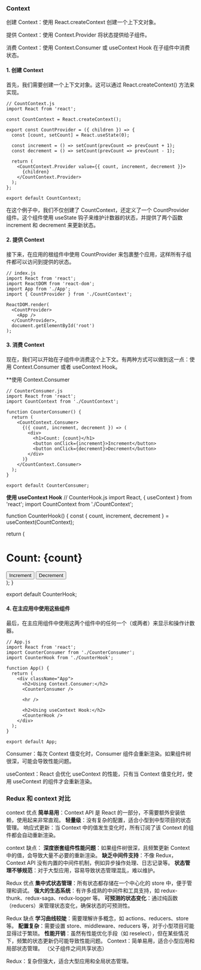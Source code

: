 ### Context
创建 Context：使用 React.createContext 创建一个上下文对象。

提供 Context：使用 Context.Provider 将状态提供给子组件。

消费 Context：使用 Context.Consumer 或 useContext Hook 在子组件中消费状态。

#### 1. 创建 Context
首先，我们需要创建一个上下文对象。这可以通过 React.createContext() 方法来实现。
```
// CountContext.js
import React from 'react';

const CountContext = React.createContext();

export const CountProvider = ({ children }) => {
  const [count, setCount] = React.useState(0);

  const increment = () => setCount(prevCount => prevCount + 1);
  const decrement = () => setCount(prevCount => prevCount - 1);

  return (
    <CountContext.Provider value={{ count, increment, decrement }}>
      {children}
    </CountContext.Provider>
  );
};

export default CountContext;
```
在这个例子中，我们不仅创建了 CountContext，还定义了一个 CountProvider 组件。这个组件使用 useState 钩子来维护计数器的状态，并提供了两个函数 increment 和 decrement 来更新状态。

#### 2. 提供 Context
接下来，在应用的根组件中使用 CountProvider 来包裹整个应用，这样所有子组件都可以访问到提供的状态。
```
// index.js
import React from 'react';
import ReactDOM from 'react-dom';
import App from './App';
import { CountProvider } from './CountContext';

ReactDOM.render(
  <CountProvider>
    <App />
  </CountProvider>,
  document.getElementById('root')
);
```
#### 3. 消费 Context
现在，我们可以开始在子组件中消费这个上下文。有两种方式可以做到这一点：使用 Context.Consumer 或者 useContext Hook。

**使用 Context.Consumer
```
// CounterConsumer.js
import React from 'react';
import CountContext from './CountContext';

function CounterConsumer() {
  return (
    <CountContext.Consumer>
      {({ count, increment, decrement }) => (
        <div>
          <h1>Count: {count}</h1>
          <button onClick={increment}>Increment</button>
          <button onClick={decrement}>Decrement</button>
        </div>
      )}
    </CountContext.Consumer>
  );
}

export default CounterConsumer;
```
**使用 useContext Hook**
// CounterHook.js
import React, { useContext } from 'react';
import CountContext from './CountContext';

function CounterHook() {
  const { count, increment, decrement } = useContext(CountContext);

  return (
    <div>
      <h1>Count: {count}</h1>
      <button onClick={increment}>Increment</button>
      <button onClick={decrement}>Decrement</button>
    </div>
  );
}

export default CounterHook;
#### 4. 在主应用中使用这些组件
最后，在主应用组件中使用这两个组件中的任何一个（或两者）来显示和操作计数器。
```
// App.js
import React from 'react';
import CounterConsumer from './CounterConsumer';
import CounterHook from './CounterHook';

function App() {
  return (
    <div className="App">
      <h2>Using Context.Consumer:</h2>
      <CounterConsumer />
      
      <hr />
      
      <h2>Using useContext Hook:</h2>
      <CounterHook />
    </div>
  );
}

export default App;
```

Consumer：每次 Context 值变化时，Consumer 组件会重新渲染。如果组件树很深，可能会导致性能问题。

useContext：React 会优化 useContext 的性能，只有当 Context 值变化时，使用 useContext 的组件才会重新渲染。

### Redux 和 context 对比

context 优点
**简单易用**：Context API 是 React 的一部分，不需要额外安装依赖，使用起来非常直观。
**轻量级**：没有复杂的配置，适合小型到中型项目的状态管理。
响应式更新：当 Context 中的值发生变化时，所有订阅了该 Context 的组件都会自动重新渲染。

context 缺点：
**深度嵌套组件性能问题**：如果组件树很深，且频繁更新 Context 中的值，会导致大量不必要的重新渲染。
**缺乏中间件支持**：不像 Redux，Context API 没有内置的中间件机制，例如异步操作处理、日志记录等。
**状态管理不够规范**：对于大型应用，容易导致状态管理混乱，难以维护。

Redux 优点
**集中式状态管理**：所有状态都存储在一个中心化的 store 中，便于管理和调试。
**强大的生态系统**：有许多成熟的中间件和工具支持，如 redux-thunk、redux-saga、redux-logger 等。
**可预测的状态变化**：通过纯函数（reducers）来管理状态变化，确保状态的可预测性。

Redux 缺点
**学习曲线较陡**：需要理解许多概念，如 actions、reducers、store 等。
**配置复杂**：需要设置 store、middleware、reducers 等，对于小型项目可能显得过于繁琐。
**性能开销**：虽然有性能优化手段（如 reselect），但在某些情况下，频繁的状态更新仍可能导致性能问题。
Context：简单易用，适合小型应用和局部状态管理。 （父子组件之间共享状态）

Redux：复杂但强大，适合大型应用和全局状态管理。
